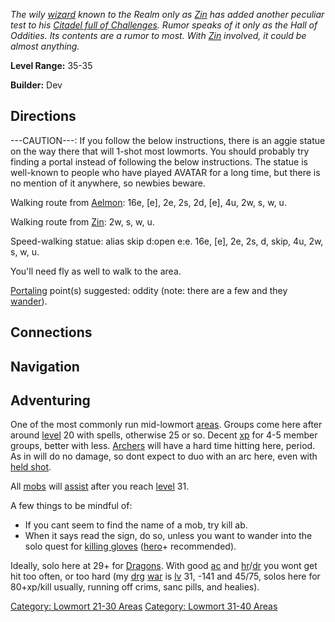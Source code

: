 *The wily [wizard](:Category:_Wizards.md "wikilink") known to the Realm
only as [Zin](Zin.md "wikilink") has added another peculiar test to his
[Citadel full of Challenges](:Category:_Trials_Of_Zin.md "wikilink").
Rumor speaks of it only as the Hall of Oddities. Its contents are a
rumor to most. With [Zin](Zin.md "wikilink") involved, it could be
almost anything.*

**Level Range:** 35-35

**Builder:** Dev

## Directions

---CAUTION---: If you follow the below instructions, there is an aggie
statue on the way there that will 1-shot most lowmorts. You should
probably try finding a portal instead of following the below
instructions. The statue is well-known to people who have played AVATAR
for a long time, but there is no mention of it anywhere, so newbies
beware.

Walking route from [Aelmon](Aelmon.md "wikilink"): 16e, \[e\], 2e, 2s,
2d, \[e\], 4u, 2w, s, w, u.

Walking route from [Zin](Zin.md "wikilink"): 2w, s, w, u.

Speed-walking statue: alias skip d:open e:e. 16e, \[e\], 2e, 2s, d,
skip, 4u, 2w, s, w, u.

You'll need fly as well to walk to the area.

[Portaling](Portal.md "wikilink") point(s) suggested: oddity (note:
there are a few and they [wander](Wandering_Mobs.md "wikilink")).

## Connections

## Navigation

## Adventuring

One of the most commonly run mid-lowmort
[areas](:Category:_Areas.md "wikilink"). Groups come here after around
[level](Level.md "wikilink") 20 with spells, otherwise 25 or so. Decent
[xp](Experience_Points.md "wikilink") for 4-5 member groups, better with
less. [Archers](:Category:_Archers.md "wikilink") will have a hard time
hitting here, period. As in will do no damage, so dont expect to duo
with an arc here, even with [held shot](Held_Shot.md "wikilink").

All [mobs](:Category:_Mobs.md "wikilink") will
[assist](Assistive_Mobs.md "wikilink") after you reach
[level](Level.md "wikilink") 31.

A few things to be mindful of:

-   If you cant seem to find the name of a mob, try kill ab.
-   When it says read the sign, do so, unless you want to wander into
    the solo quest for [killing gloves](Killing_Gloves.md "wikilink")
    ([hero](:Category:_Hero.md "wikilink")+ recommended).

Ideally, solo here at 29+ for [Dragons](Dragons.md "wikilink"). With
good [ac](Armor_Class.md "wikilink") and
[hr](Hit_Roll.md "wikilink")/[dr](Damage_Roll.md "wikilink") you wont
get hit too often, or too hard (my [drg](Dragons.md "wikilink")
[war](:Category:_Warriors.md "wikilink") is [lv](Level.md "wikilink")
31, -141 and 45/75, solos here for 80+xp/kill usually, running off
crims, sanc pills, and healies).

[Category: Lowmort 21-30
Areas](Category:_Lowmort_21-30_Areas "wikilink") [Category: Lowmort
31-40 Areas](Category:_Lowmort_31-40_Areas "wikilink")
